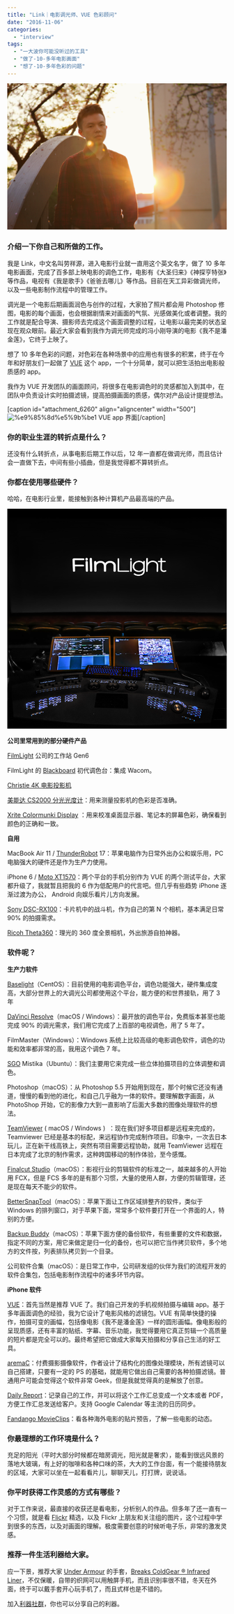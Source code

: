 ```yaml
---
title: "Link｜电影调光师、VUE 色彩顾问"
date: "2016-11-06"
categories: 
  - "interview"
tags: 
  - "一大波你可能没听过的工具"
  - "做了-10-多年电影画面"
  - "想了-10-多年色彩的问题"
---
```


![link](/images/22886.jpg)

### 介绍一下你自己和所做的工作。

我是 Link，中文名叫劳祥源，进入电影行业就一直用这个英文名字，做了 10 多年电影画面，完成了百多部上映电影的调色工作，电影有《大圣归来》《神探亨特张》等作品，电视有《我是歌手》《爸爸去哪儿》等作品。目前在天工异彩做调光师，以及一些电影制作流程中的管理工作。

调光是一个电影后期画面润色与创作的过程，大家拍了照片都会用 Photoshop 修图，电影的每个画面，也会根据剧情来对画面的气氛、光感做美化或者调整。我的工作就是配合导演、摄影师去完成这个画面调整的过程，让电影以最完美的状态呈现在观众眼前。最近大家会看到我作为调光师完成的冯小刚导演的电影《我不是潘金莲》，它终于上映了。

想了 10 多年色彩的问题，对色彩在各种场景中的应用也有很多的积累，终于在今年和好朋友们一起做了 [VUE](https://itunes.apple.com/us/app/vue-video-editor-movie-maker/id1114690993?mt=8) 这个 app，一个十分简单，就可以把生活拍出电影般质感的 app。

我作为 VUE 开发团队的画面顾问，将很多在电影调色时的灵感都加入到其中，在团队中负责设计实时拍摄滤镜，提高拍摄画面的质感，偶尔对产品设计提提想法。

\[caption id="attachment\_6260" align="aligncenter" width="500"\]![%e9%85%8d%e5%9b%be1](/images/27170.gif) VUE app 界面\[/caption\]

### 你的职业生涯的转折点是什么？

还没有什么转折点，从事电影后期工作以后，12 年一直都在做调光师，而且估计会一直做下去，中间有些小插曲，但是我觉得都不算转折点。

### 你都在使用哪些硬件？

哈哈，在电影行业里，能接触到各种计算机产品最高端的产品。

![tools](/images/17284.png)

**公司里常用到的部分硬件产品**

[FilmLight](https://www.filmlight.ltd.uk/) 公司的工作站 Gen6

FilmLight 的 [Blackboard](https://www.filmlight.ltd.uk/blackboard2.php) 初代调色台：集成 Wacom。

[Christie 4K 电影投影机](https://www.christiedigital.com/zh-cn/cinema/cinema-projection-solutions/4K-Digital-Cinema?utm_source=chinese_theatres&utm_medium=referral&utm_campaign=cs-4k_duo_awareness)

[美能达 CS2000 分光光度计](https://www.konicaminolta.com.cn/instruments/products/light/spectroradiometer/cs2000/)：用来测量投影机的色彩是否准确。

[Xrite Colormunki Display](https://www.xrite.com/categories/calibration-profiling/colormunki-display) ：用来校准桌面显示器、笔记本的屏幕色彩，确保看到颜色的正确和一致。

**自用**

MacBook Air 11 / [ThunderRobot](https://thunderobot.jd.com/) 17：苹果电脑作为日常外出办公和娱乐用，PC 电脑强大的硬件还是作为生产力使用。

iPhone 6 / [Moto XT1570](https://www.motorola.in/products/moto-x-style)：两个平台的手机分别作为 VUE 的两个测试平台，大家都升级了，我就暂且把我的 6 作为低配用户的代言吧。但几乎有些趋势 iPhone 逐渐过渡为办公， Android 向娱乐看片儿方向发展。

[Sony DSC-RX100](https://www.dpreview.com/reviews/sony-cybershot-dsc-rx100)：卡片机中的战斗机，作为自己的第 N 个相机，基本满足日常 90% 的拍摄需求。

[Ricoh Theta360](https://theta360.com/en/)：理光的 360 度全景相机，外出旅游自拍神器。

### 软件呢？

**生产力软件**

[Baselight](https://www.filmlight.ltd.uk/products/baselight/overview_bl.php)（CentOS）：目前使用的电影调色平台，调色功能强大，硬件集成度高，大部分世界上的大调光公司都使用这个平台，能方便的和世界接轨，用了 3 年

[DaVinci Resolve](https://www.blackmagicdesign.com/products/davinciresolve)（macOS / Windows）：最开放的调色平台，免费版本甚至也能完成 90% 的调光需求，我们用它完成了上百部的电视调色，用了 5 年了。

FilmMaster（Windows）：Windows 系统上比较高级的电影调色软件，调色的功能和效率都非常的高，我用这个调色 7 年。

[SGO](https://www.sgo.es/) Mistika（Ubuntu）：我们主要用它来完成一些立体拍摄项目的立体调整和调色。

Photoshop（macOS）：从 Photoshop 5.5 开始用到现在，那个时候它还没有通道，慢慢的看到他的进化，和自己几乎融为一体的软件。要理解数字画面，从 PhotoShop 开始，它的影像力大到一直影响了后面大多数的图像处理软件的想法。

[TeamViewer](https://www.teamviewer.com/zhCN/) ( macOS / Windows )  ：现在我们好多项目都是远程来完成的，Teamviewer 已经是基本的标配，来远程协作完成制作项目。印象中，一次去日本玩儿，正在新干线高铁上，突然有项目需要远程协助，就用 TeamViewer 远程在日本完成了北京的制作需求，这种跨国移动的制作体验，至今感慨。

[Finalcut Studio](https://www.apple.com/final-cut-pro/)（macOS）：影视行业的剪辑软件的标准之一，越来越多的人开始用 FCX，但是 FCS 多年的是有那个习惯，大量的使用人群，方便的剪辑管理，还是现在每天不能少的软件。

[BetterSnapTool](https://itunes.apple.com/us/app/bettersnaptool/id417375580?mt=12)（macOS）：苹果下面让工作区域排整齐的软件，类似于 Windows 的排列窗口，对于苹果下面，常常多个软件要打开在一个界面的人，特别的方便。

[Backup Buddy](https://itunes.apple.com/us/app/backup-buddy/id528256882?mt=12)（macOS）：苹果下面方便的备份软件，有些重要的文件和数据，指定不同的方案，用它来做定是归一化的备份，也可以把它当作拷贝软件，多个地方的文件按，列表排队拷贝到一个目录。

公司软件合集（macOS）：是日常工作中，公司研发组的伙伴为我们的流程开发的软件合集包，包括电影制作流程中的诸多环节内容。

**iPhone 软件**

[VUE](https://itunes.apple.com/us/app/vue-video-editor-movie-maker/id1114690993?mt=8)：首先当然是推荐 VUE 了。我们自己开发的手机视频拍摄与编辑 app。基于多年画面调色的经验，我为它设计了电影风格的滤镜包。VUE 有简单快捷的操作，拍摄可变的画幅，包括像电影《我不是潘金莲》一样的圆形画幅。像电影般的呈现质感，还有丰富的贴纸、字幕、音乐功能，我觉得要用它真正剪辑一个高质量的短片都是完全可以的。最终希望把它做成大家每天拍摄和分享自己生活的好工具。

[aremaC](https://itunes.apple.com/us/app/aremac/id488626205?mt=8)：付费摄影摄像软件，作者设计了结构化的图像处理模块，所有滤镜可以自己搭建，只要有一定的 PS 的基础，就能用它做出自己需要的各种拍摄滤镜。普通用户可能会觉得这个软件非常 Geek，但是我就觉得真的是解放了创意。

[Daily Report](https://itunes.apple.com/us/app/daily-report/id683273944?mt=8)：记录自己的工作，并可以将这个工作汇总变成一个文本或者 PDF，方便工作汇总发送给客户。支持 Google Calendar 等主流的日历同步。

[Fandango MovieClips](https://itunes.apple.com/us/app/fandango-movieclips-trailers/id984338141?mt=8)：看各种海外电影的贴片预告，了解一些电影的动态。

### 你最理想的工作环境是什么？

充足的阳光（平时大部分时候都在暗房调光，阳光就是奢求），能看到很远风景的落地大玻璃，有上好的咖啡和各种口味的茶，大大的工作台面，有一个能接待朋友的区域，大家可以坐在一起看看片儿，聊聊天儿，打打牌，说说话。

### 你平时获得工作灵感的方式有哪些？

对于工作来说，最直接的收获还是看电影，分析别人的作品。但多年了还一直有一个习惯，就是看 [Flickr](https://www.flickr.com/) 精选，以及 Flickr 上朋友和关注组的图片，这个过程中学到很多的东西，以及对画面的理解。极度需要创意的时候听电子乐，非常的激发灵感。

### 推荐一件生活利器给大家。

应一下景，推荐大家 [Under Armour](https://www.underarmour.cn/cmens-accessories-gloves/#11-MensCategory) 的手套，[Breaks ColdGear ® Infrared Liner](https://www.amazon.com/Under-Armour-Breaks-ColdGear-Infrared/dp/B019YARMP2)，不仅保暖，自带的织网可以用触屏手机，而且识别率很不错，冬天在外面，终于可以戴手套开心玩手机了，而且式样也是不错的。

加入[利器社群](https://liqi.io/community/)，你也可以分享自己的利器。
